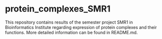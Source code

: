 # protein_complexes_SMR1
This repository contains results of the semester project SMR1 in Bioinformatics Institute regarding expression of protein complexes and their functions. More detailed information can be found in README.md.
